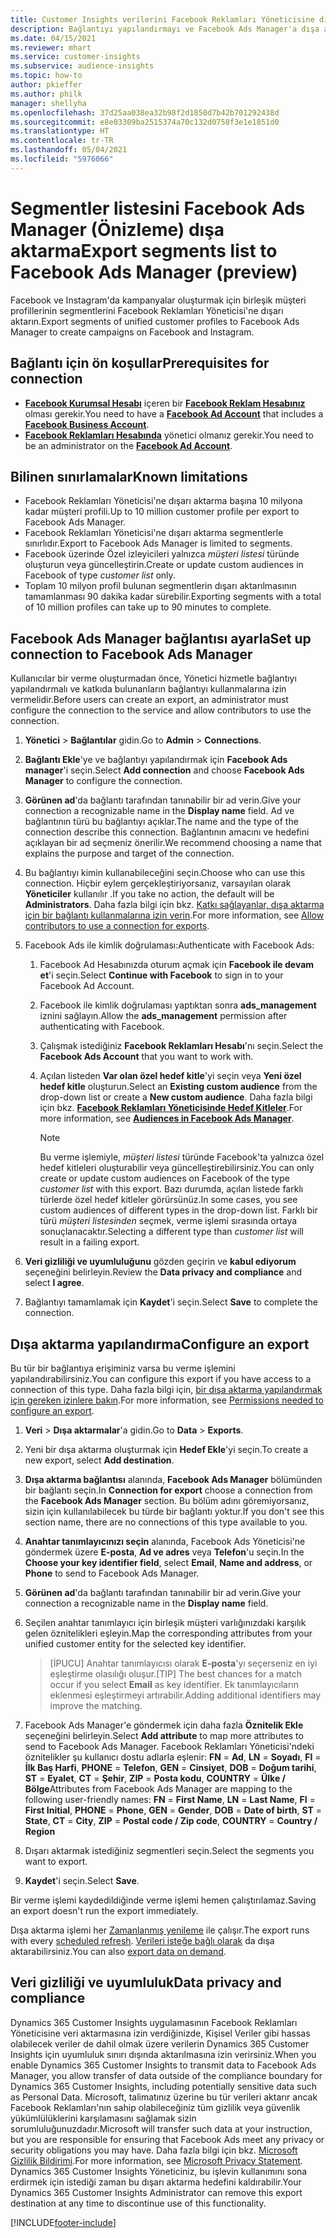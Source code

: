 ```yaml
---
title: Customer Insights verilerini Facebook Reklamları Yöneticisine dışarı aktarma
description: Bağlantıyı yapılandırmayı ve Facebook Ads Manager'a dışa aktarmayı öğrenin.
ms.date: 04/15/2021
ms.reviewer: mhart
ms.service: customer-insights
ms.subservice: audience-insights
ms.topic: how-to
author: pkieffer
ms.author: philk
manager: shellyha
ms.openlocfilehash: 37d25aa038ea32b98f2d1850d7b42b701292438d
ms.sourcegitcommit: e8e03309ba2515374a70c132d0758f3e1e1851d0
ms.translationtype: HT
ms.contentlocale: tr-TR
ms.lasthandoff: 05/04/2021
ms.locfileid: "5976066"
---
```

# <a name="export-segments-list-to-facebook-ads-manager-preview"></a><span data-ttu-id="2fb11-103">Segmentler listesini Facebook Ads Manager (Önizleme) dışa aktarma</span><span class="sxs-lookup"><span data-stu-id="2fb11-103">Export segments list to Facebook Ads Manager (preview)</span></span>

<span data-ttu-id="2fb11-104">Facebook ve Instagram'da kampanyalar oluşturmak için birleşik müşteri profillerinin segmentlerini Facebook Reklamları Yöneticisi'ne dışarı aktarın.</span><span class="sxs-lookup"><span data-stu-id="2fb11-104">Export segments of unified customer profiles to Facebook Ads Manager to create campaigns on Facebook and Instagram.</span></span>

## <a name="prerequisites-for-connection"></a><span data-ttu-id="2fb11-105">Bağlantı için ön koşullar</span><span class="sxs-lookup"><span data-stu-id="2fb11-105">Prerequisites for connection</span></span>

- <span data-ttu-id="2fb11-106">[**Facebook Kurumsal Hesabı**](https://business.facebook.com/) içeren bir [**Facebook Reklam Hesabınız**](https://www.facebook.com/business/learn/lessons/step-by-step-ads-manager-account) olması gerekir.</span><span class="sxs-lookup"><span data-stu-id="2fb11-106">You need to have a [**Facebook Ad Account**](https://www.facebook.com/business/learn/lessons/step-by-step-ads-manager-account) that includes a [**Facebook Business Account**](https://business.facebook.com/).</span></span>
- <span data-ttu-id="2fb11-107">[**Facebook Reklamları Hesabında**](https://www.facebook.com/business/learn/lessons/step-by-step-ads-manager-account) yönetici olmanız gerekir.</span><span class="sxs-lookup"><span data-stu-id="2fb11-107">You need to be an administrator on the [**Facebook Ad Account**](https://www.facebook.com/business/learn/lessons/step-by-step-ads-manager-account).</span></span>

## <a name="known-limitations"></a><span data-ttu-id="2fb11-108">Bilinen sınırlamalar</span><span class="sxs-lookup"><span data-stu-id="2fb11-108">Known limitations</span></span>

- <span data-ttu-id="2fb11-109">Facebook Reklamları Yöneticisi'ne dışarı aktarma başına 10 milyona kadar müşteri profili.</span><span class="sxs-lookup"><span data-stu-id="2fb11-109">Up to 10 million customer profile per export to Facebook Ads Manager.</span></span>
- <span data-ttu-id="2fb11-110">Facebook Reklamları Yöneticisi'ne dışarı aktarma segmentlerle sınırlıdır.</span><span class="sxs-lookup"><span data-stu-id="2fb11-110">Export to Facebook Ads Manager is limited to segments.</span></span>
- <span data-ttu-id="2fb11-111">Facebook üzerinde Özel izleyicileri yalnızca *müşteri listesi* türünde oluşturun veya güncelleştirin.</span><span class="sxs-lookup"><span data-stu-id="2fb11-111">Create or update custom audiences in Facebook of type *customer list* only.</span></span>
- <span data-ttu-id="2fb11-112">Toplam 10 milyon profil bulunan segmentlerin dışarı aktarılmasının tamamlanması 90 dakika kadar sürebilir.</span><span class="sxs-lookup"><span data-stu-id="2fb11-112">Exporting segments with a total of 10 million profiles can take up to 90 minutes to complete.</span></span>

## <a name="set-up-connection-to-facebook-ads-manager"></a><span data-ttu-id="2fb11-113">Facebook Ads Manager bağlantısı ayarla</span><span class="sxs-lookup"><span data-stu-id="2fb11-113">Set up connection to Facebook Ads Manager</span></span>

<span data-ttu-id="2fb11-114">Kullanıcılar bir verme oluşturmadan önce, Yönetici hizmetle bağlantıyı yapılandırmalı ve katkıda bulunanların bağlantıyı kullanmalarına izin vermelidir.</span><span class="sxs-lookup"><span data-stu-id="2fb11-114">Before users can create an export, an administrator must configure the connection to the service and allow contributors to use the connection.</span></span>

1. <span data-ttu-id="2fb11-115">**Yönetici** > **Bağlantılar** gidin.</span><span class="sxs-lookup"><span data-stu-id="2fb11-115">Go to **Admin** > **Connections**.</span></span>

1. <span data-ttu-id="2fb11-116">**Bağlantı Ekle**'ye ve bağlantıyı yapılandırmak için **Facebook Ads manager**'i seçin.</span><span class="sxs-lookup"><span data-stu-id="2fb11-116">Select **Add connection** and choose **Facebook Ads Manager** to configure the connection.</span></span>

1. <span data-ttu-id="2fb11-117">**Görünen ad**'da bağlantı tarafından tanınabilir bir ad verin.</span><span class="sxs-lookup"><span data-stu-id="2fb11-117">Give your connection a recognizable name in the **Display name** field.</span></span> <span data-ttu-id="2fb11-118">Ad ve bağlantının türü bu bağlantıyı açıklar.</span><span class="sxs-lookup"><span data-stu-id="2fb11-118">The name and the type of the connection describe this connection.</span></span> <span data-ttu-id="2fb11-119">Bağlantının amacını ve hedefini açıklayan bir ad seçmeniz önerilir.</span><span class="sxs-lookup"><span data-stu-id="2fb11-119">We recommend choosing a name that explains the purpose and target of the connection.</span></span>

1. <span data-ttu-id="2fb11-120">Bu bağlantıyı kimin kullanabileceğini seçin.</span><span class="sxs-lookup"><span data-stu-id="2fb11-120">Choose who can use this connection.</span></span> <span data-ttu-id="2fb11-121">Hiçbir eylem gerçekleştiriyorsanız, varsayılan olarak **Yöneticiler** kullanılır .</span><span class="sxs-lookup"><span data-stu-id="2fb11-121">If you take no action, the default will be **Administrators**.</span></span> <span data-ttu-id="2fb11-122">Daha fazla bilgi için bkz. [Katkı sağlayanlar, dışa aktarma için bir bağlantı kullanmalarına izin verin](connections.md#allow-contributors-to-use-a-connection-for-exports).</span><span class="sxs-lookup"><span data-stu-id="2fb11-122">For more information, see [Allow contributors to use a connection for exports](connections.md#allow-contributors-to-use-a-connection-for-exports).</span></span>

1. <span data-ttu-id="2fb11-123">Facebook Ads ile kimlik doğrulaması:</span><span class="sxs-lookup"><span data-stu-id="2fb11-123">Authenticate with Facebook Ads:</span></span> 

   1. <span data-ttu-id="2fb11-124">Facebook Ad Hesabınızda oturum açmak için **Facebook ile devam et**'i seçin.</span><span class="sxs-lookup"><span data-stu-id="2fb11-124">Select **Continue with Facebook** to sign in to your Facebook Ad Account.</span></span>

   1. <span data-ttu-id="2fb11-125">Facebook ile kimlik doğrulaması yaptıktan sonra **ads_management** iznini sağlayın.</span><span class="sxs-lookup"><span data-stu-id="2fb11-125">Allow the **ads_management** permission after authenticating with Facebook.</span></span>

   1. <span data-ttu-id="2fb11-126">Çalışmak istediğiniz **Facebook Reklamları Hesabı**'nı seçin.</span><span class="sxs-lookup"><span data-stu-id="2fb11-126">Select the **Facebook Ads Account** that you want to work with.</span></span>

   1. <span data-ttu-id="2fb11-127">Açılan listeden **Var olan özel hedef kitle**'yi seçin veya **Yeni özel hedef kitle** oluşturun.</span><span class="sxs-lookup"><span data-stu-id="2fb11-127">Select an **Existing custom audience** from the drop-down list or create a **New custom audience**.</span></span> <span data-ttu-id="2fb11-128">Daha fazla bilgi için bkz. [**Facebook Reklamları Yöneticisinde Hedef Kitleler**](https://www.facebook.com/business/help/744354708981227?id=2469097953376494).</span><span class="sxs-lookup"><span data-stu-id="2fb11-128">For more information, see [**Audiences in Facebook Ads Manager**](https://www.facebook.com/business/help/744354708981227?id=2469097953376494).</span></span>
      > [!NOTE]
      > <span data-ttu-id="2fb11-129">Bu verme işlemiyle, *müşteri listesi* türünde Facebook'ta yalnızca özel hedef kitleleri oluşturabilir veya güncelleştirebilirsiniz.</span><span class="sxs-lookup"><span data-stu-id="2fb11-129">You can only create or update custom audiences on Facebook of the type *customer list* with this export.</span></span> <span data-ttu-id="2fb11-130">Bazı durumda, açılan listede farklı türlerde özel hedef kitleler görürsünüz.</span><span class="sxs-lookup"><span data-stu-id="2fb11-130">In some cases, you see custom audiences of different types in the drop-down list.</span></span> <span data-ttu-id="2fb11-131">Farklı bir türü *müşteri listesinden* seçmek, verme işlemi sırasında ortaya sonuçlanacaktır.</span><span class="sxs-lookup"><span data-stu-id="2fb11-131">Selecting a different type than *customer list* will result in a failing export.</span></span> 

1. <span data-ttu-id="2fb11-132">**Veri gizliliği ve uyumluluğunu** gözden geçirin ve **kabul ediyorum** seçeneğini belirleyin.</span><span class="sxs-lookup"><span data-stu-id="2fb11-132">Review the **Data privacy and compliance** and select **I agree**.</span></span>

1. <span data-ttu-id="2fb11-133">Bağlantıyı tamamlamak için **Kaydet**'i seçin.</span><span class="sxs-lookup"><span data-stu-id="2fb11-133">Select **Save** to complete the connection.</span></span>

## <a name="configure-an-export"></a><span data-ttu-id="2fb11-134">Dışa aktarma yapılandırma</span><span class="sxs-lookup"><span data-stu-id="2fb11-134">Configure an export</span></span>

<span data-ttu-id="2fb11-135">Bu tür bir bağlantıya erişiminiz varsa bu verme işlemini yapılandırabilirsiniz.</span><span class="sxs-lookup"><span data-stu-id="2fb11-135">You can configure this export if you have access to a connection of this type.</span></span> <span data-ttu-id="2fb11-136">Daha fazla bilgi için, [bir dışa aktarma yapılandırmak için gereken izinlere bakın](export-destinations.md#set-up-a-new-export).</span><span class="sxs-lookup"><span data-stu-id="2fb11-136">For more information, see [Permissions needed to configure an export](export-destinations.md#set-up-a-new-export).</span></span>

1. <span data-ttu-id="2fb11-137">**Veri** > **Dışa aktarmalar**'a gidin.</span><span class="sxs-lookup"><span data-stu-id="2fb11-137">Go to **Data** > **Exports**.</span></span>

1. <span data-ttu-id="2fb11-138">Yeni bir dışa aktarma oluşturmak için **Hedef Ekle**'yi seçin.</span><span class="sxs-lookup"><span data-stu-id="2fb11-138">To create a new export, select **Add destination**.</span></span> 

1. <span data-ttu-id="2fb11-139">**Dışa aktarma bağlantısı** alanında, **Facebook Ads Manager** bölümünden bir bağlantı seçin.</span><span class="sxs-lookup"><span data-stu-id="2fb11-139">In **Connection for export** choose a connection from the **Facebook Ads Manager** section.</span></span> <span data-ttu-id="2fb11-140">Bu bölüm adını göremiyorsanız, sizin için kullanılabilecek bu türde bir bağlantı yoktur.</span><span class="sxs-lookup"><span data-stu-id="2fb11-140">If you don't see this section name, there are no connections of this type available to you.</span></span>

1. <span data-ttu-id="2fb11-141">**Anahtar tanımlayıcınızı seçin** alanında, Facebook Ads Yöneticisi'ne göndermek üzere **E-posta**, **Ad ve adres** veya **Telefon**'u seçin.</span><span class="sxs-lookup"><span data-stu-id="2fb11-141">In the **Choose your key identifier field**, select **Email**, **Name and address**, or **Phone** to send to Facebook Ads Manager.</span></span> 

1. <span data-ttu-id="2fb11-142">**Görünen ad**'da bağlantı tarafından tanınabilir bir ad verin.</span><span class="sxs-lookup"><span data-stu-id="2fb11-142">Give your connection a recognizable name in the **Display name** field.</span></span>

1. <span data-ttu-id="2fb11-143">Seçilen anahtar tanımlayıcı için birleşik müşteri varlığınızdaki karşılık gelen öznitelikleri eşleyin.</span><span class="sxs-lookup"><span data-stu-id="2fb11-143">Map the corresponding attributes from your unified customer entity for the selected key identifier.</span></span>
   > <span data-ttu-id="2fb11-144">[İPUCU] Anahtar tanımlayıcısı olarak **E-posta**'yı seçerseniz en iyi eşleştirme olasılığı oluşur.</span><span class="sxs-lookup"><span data-stu-id="2fb11-144">[TIP] The best chances for a match occur if you select **Email** as key identifier.</span></span> <span data-ttu-id="2fb11-145">Ek tanımlayıcıların eklenmesi eşleştirmeyi artırabilir.</span><span class="sxs-lookup"><span data-stu-id="2fb11-145">Adding additional identifiers may improve the matching.</span></span>

1. <span data-ttu-id="2fb11-146">Facebook Ads Manager'e göndermek için daha fazla **Öznitelik Ekle** seçeneğini belirleyin.</span><span class="sxs-lookup"><span data-stu-id="2fb11-146">Select **Add attribute** to map more attributes to send to Facebook Ads Manager.</span></span> <span data-ttu-id="2fb11-147">Facebook Reklamları Yöneticisi'ndeki öznitelikler şu kullanıcı dostu adlarla eşlenir: **FN** = **Ad**, **LN** = **Soyadı**, **FI** = **İlk Baş Harfi**, **PHONE** = **Telefon**, **GEN** = **Cinsiyet**, **DOB** = **Doğum tarihi**, **ST** = **Eyalet**, **CT** = **Şehir**, **ZIP** = **Posta kodu**, **COUNTRY** = **Ülke / Bölge**</span><span class="sxs-lookup"><span data-stu-id="2fb11-147">Attributes from Facebook Ads Manager are mapping to the following user-friendly names: **FN** = **First Name**, **LN** = **Last Name**, **FI** = **First Initial**, **PHONE** = **Phone**, **GEN** = **Gender**, **DOB** = **Date of birth**, **ST** = **State**, **CT** = **City**, **ZIP** = **Postal code / Zip code**, **COUNTRY** = **Country / Region**</span></span>

1. <span data-ttu-id="2fb11-148">Dışarı aktarmak istediğiniz segmentleri seçin.</span><span class="sxs-lookup"><span data-stu-id="2fb11-148">Select the segments you want to export.</span></span>

1. <span data-ttu-id="2fb11-149">**Kaydet**'i seçin.</span><span class="sxs-lookup"><span data-stu-id="2fb11-149">Select **Save**.</span></span>

<span data-ttu-id="2fb11-150">Bir verme işlemi kaydedildiğinde verme işlemi hemen çalıştırılamaz.</span><span class="sxs-lookup"><span data-stu-id="2fb11-150">Saving an export doesn't run the export immediately.</span></span>

<span data-ttu-id="2fb11-151">Dışa aktarma işlemi her [Zamanlanmış yenileme](system.md#schedule-tab) ile çalışır.</span><span class="sxs-lookup"><span data-stu-id="2fb11-151">The export runs with every [scheduled refresh](system.md#schedule-tab).</span></span> <span data-ttu-id="2fb11-152">[Verileri isteğe bağlı olarak](export-destinations.md#run-exports-on-demand) da dışa aktarabilirsiniz.</span><span class="sxs-lookup"><span data-stu-id="2fb11-152">You can also [export data on demand](export-destinations.md#run-exports-on-demand).</span></span> 

## <a name="data-privacy-and-compliance"></a><span data-ttu-id="2fb11-153">Veri gizliliği ve uyumluluk</span><span class="sxs-lookup"><span data-stu-id="2fb11-153">Data privacy and compliance</span></span>

<span data-ttu-id="2fb11-154">Dynamics 365 Customer Insights uygulamasının Facebook Reklamları Yöneticisine veri aktarmasına izin verdiğinizde, Kişisel Veriler gibi hassas olabilecek veriler de dahil olmak üzere verilerin Dynamics 365 Customer Insights için uyumluluk sınırı dışında aktarılmasına izin verirsiniz.</span><span class="sxs-lookup"><span data-stu-id="2fb11-154">When you enable Dynamics 365 Customer Insights to transmit data to Facebook Ads Manager, you allow transfer of data outside of the compliance boundary for Dynamics 365 Customer Insights, including potentially sensitive data such as Personal Data.</span></span> <span data-ttu-id="2fb11-155">Microsoft, talimatınız üzerine bu tür verileri aktarır ancak Facebook Reklamları'nın sahip olabileceğiniz tüm gizlilik veya güvenlik yükümlülüklerini karşılamasını sağlamak sizin sorumluluğunuzdadır.</span><span class="sxs-lookup"><span data-stu-id="2fb11-155">Microsoft will transfer such data at your instruction, but you are responsible for ensuring that Facebook Ads meet any privacy or security obligations you may have.</span></span> <span data-ttu-id="2fb11-156">Daha fazla bilgi için bkz. [Microsoft Gizlilik Bildirimi](https://go.microsoft.com/fwlink/?linkid=396732).</span><span class="sxs-lookup"><span data-stu-id="2fb11-156">For more information, see [Microsoft Privacy Statement](https://go.microsoft.com/fwlink/?linkid=396732).</span></span>
<span data-ttu-id="2fb11-157">Dynamics 365 Customer Insights Yöneticiniz, bu işlevin kullanımını sona erdirmek için istediği zaman bu dışarı aktarma hedefini kaldırabilir.</span><span class="sxs-lookup"><span data-stu-id="2fb11-157">Your Dynamics 365 Customer Insights Administrator can remove this export destination at any time to discontinue use of this functionality.</span></span>


[!INCLUDE[footer-include](../includes/footer-banner.md)]
